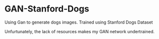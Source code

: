 # GAN-Stanford-Dogs
Using Gan to generate dogs images. Trained using Stanford Dogs Dataset

Unfurtunately, the lack of resources makes my GAN network undertrained. 
